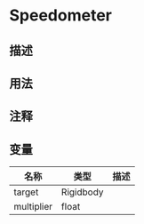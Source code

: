 # Speedometer
## 描述

## 用法

## 注释

## 变量
| 名称 | 类型 | 描述 |
| ----------- | ----------- | ----------- |
| target | Rigidbody |  |  
| multiplier  | float |  |  
